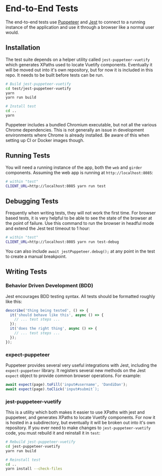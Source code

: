 # End-to-End Tests

The end-to-end tests use [Puppeteer](https://github.com/puppeteer/puppeteer/) and [Jest](https://jestjs.io/en/) to connect to a running instance of the application and use it through a browser like a normal user would.

## Installation
The test suite depends on a helper utility called `jest-puppeteer-vuetify` which generates XPaths used to locate Vuetify components.
Eventually it will be moved out into it's own repository, but for now it is included in this repo.
It needs to be built before tests can be run.

```bash
# Build jest-puppeteer-vuetify
cd test/jest-puppeteer-vuetify
yarn
yarn run build

# Install test
cd ..
yarn
```

Puppeteer includes a bundled Chromium executable, but not all the various Chrome dependencies.
This is not generally an issue in development environments where Chrome is already installed.
Be aware of this when setting up CI or Docker images though.

## Running Tests
You will need a running instance of the app, both the `web` and `girder` components.
Assuming the web app is running at `http://localhost:8085`:
```bash
# within "test"
CLIENT_URL=http://localhost:8085 yarn run test
```

## Debugging Tests
Frequently when writing tests, they will not work the first time.
For browser based tests, it is very helpful to be able to see the state of the browser at the point of failure.
Use this command to run the browser in headful mode and extend the Jest test timeout to 1 hour:
```bash
# within "test"
CLIENT_URL=http://localhost:8085 yarn run test-debug
```
You can also include `await jestPuppeteer.debug();` at any point in the test to create a manual breakpoint.

## Writing Tests

### Behavior Driven Development (BDD)
Jest encourages BDD testing syntax.
All tests should be formatted roughly like this:
```javascript
describe('thing being tested', () => {
  it('should behave like this', async () => {
    // ... test steps ...
  });
  it('does the right thing', async () => {
    // ... test steps ...
  });
});
```

### expect-puppeteer
Puppeteer provides several very useful integrations with Jest, including the `expect-puppeteer` library.
It registers several new methods on the Jest `expect` object to provide common browser operations.
For example:
```javascript
await expect(page).toFill('input#username', 'DandiDan');
await expect(page).toClick('input#submit`);
```

### jest-puppeteer-vuetify
This is a utility which both makes it easier to use XPaths with jest and puppeteer, and generates XPaths to locate Vuetify components.
For now it is hosted in a subdirectory, but eventually it will be broken out into it's own repository.
If you ever need to make changes to `jest-puppeteer-vuetify` code, you must rebuild it and reinstall it in `test`:
```bash
# Rebuild jest-puppeteer-vuetify
cd jest-puppeteer-vuetify
yarn run build

# Reinstall test
cd ..
yarn install --check-files
```
